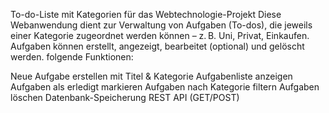 To-do-Liste mit Kategorien für das Webtechnologie-Projekt Diese Webanwendung dient zur Verwaltung von Aufgaben (To-dos), die jeweils einer Kategorie zugeordnet werden können – z. B. Uni, Privat, Einkaufen. Aufgaben können erstellt, angezeigt, bearbeitet (optional) und gelöscht werden. folgende Funktionen:

Neue Aufgabe erstellen mit Titel & Kategorie
Aufgabenliste anzeigen
Aufgaben als erledigt markieren
Aufgaben nach Kategorie filtern
Aufgaben löschen
Datenbank-Speicherung
REST API (GET/POST)
